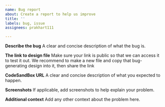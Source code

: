 ```yaml
---
name: Bug report
about: Create a report to help us improve
title: ''
labels: bug, issue
assignees: prakhart111

---
```


**Describe the bug**
A clear and concise description of what the bug is.

**The link to design file**
Make sure your link is public so that we can access it to test it out. We recommend to make a new file and copy that bug-generating design into it, then share the link

**CodeSandBox URL**
A clear and concise description of what you expected to happen.

**Screenshots**
If applicable, add screenshots to help explain your problem.

**Additional context**
Add any other context about the problem here.
